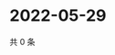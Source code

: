 # 2022-05-29

共 0 条

<!-- BEGIN WEIBO -->
<!-- 最后更新时间 Sun May 29 2022 20:08:18 GMT+0800 (China Standard Time) -->

<!-- END WEIBO -->
